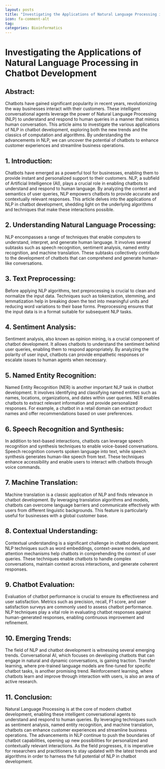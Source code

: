 ```yaml
---
layout: posts
title: "Investigating the Applications of Natural Language Processing in Chatbot Development"
icon: fa-comment-alt
tag:      
categories: Bioinformatics
---
```



# Investigating the Applications of Natural Language Processing in Chatbot Development

## Abstract:
Chatbots have gained significant popularity in recent years, revolutionizing the way businesses interact with their customers. These intelligent conversational agents leverage the power of Natural Language Processing (NLP) to understand and respond to human queries in a manner that mimics human conversation. This article aims to investigate the various applications of NLP in chatbot development, exploring both the new trends and the classics of computation and algorithms. By understanding the advancements in NLP, we can uncover the potential of chatbots to enhance customer experiences and streamline business operations.

## 1. Introduction:
Chatbots have emerged as a powerful tool for businesses, enabling them to provide instant and personalized support to their customers. NLP, a subfield of Artificial Intelligence (AI), plays a crucial role in enabling chatbots to understand and respond to human language. By analyzing the context and semantics of user queries, NLP empowers chatbots to provide accurate and contextually relevant responses. This article delves into the applications of NLP in chatbot development, shedding light on the underlying algorithms and techniques that make these interactions possible.

## 2. Understanding Natural Language Processing:
NLP encompasses a range of techniques that enable computers to understand, interpret, and generate human language. It involves several subtasks such as speech recognition, sentiment analysis, named entity recognition, and machine translation. These subtasks collectively contribute to the development of chatbots that can comprehend and generate human-like conversations.

## 3. Text Preprocessing:
Before applying NLP algorithms, text preprocessing is crucial to clean and normalize the input data. Techniques such as tokenization, stemming, and lemmatization help in breaking down the text into meaningful units and reducing word variations to their base forms. Preprocessing ensures that the input data is in a format suitable for subsequent NLP tasks.

## 4. Sentiment Analysis:
Sentiment analysis, also known as opinion mining, is a crucial component of chatbot development. It allows chatbots to understand the sentiment behind user queries, enabling them to respond appropriately. By analyzing the polarity of user input, chatbots can provide empathetic responses or escalate issues to human agents when necessary.

## 5. Named Entity Recognition:
Named Entity Recognition (NER) is another important NLP task in chatbot development. It involves identifying and classifying named entities such as names, locations, organizations, and dates within user queries. NER enables chatbots to extract relevant information and provide personalized responses. For example, a chatbot in a retail domain can extract product names and offer recommendations based on user preferences.

## 6. Speech Recognition and Synthesis:
In addition to text-based interactions, chatbots can leverage speech recognition and synthesis techniques to enable voice-based conversations. Speech recognition converts spoken language into text, while speech synthesis generates human-like speech from text. These techniques enhance accessibility and enable users to interact with chatbots through voice commands.

## 7. Machine Translation:
Machine translation is a classic application of NLP and finds relevance in chatbot development. By leveraging translation algorithms and models, chatbots can overcome language barriers and communicate effectively with users from different linguistic backgrounds. This feature is particularly useful for businesses with a global customer base.

## 8. Contextual Understanding:
Contextual understanding is a significant challenge in chatbot development. NLP techniques such as word embeddings, context-aware models, and attention mechanisms help chatbots in comprehending the context of user queries. These techniques enable chatbots to handle complex conversations, maintain context across interactions, and generate coherent responses.

## 9. Chatbot Evaluation:
Evaluation of chatbot performance is crucial to ensure its effectiveness and user satisfaction. Metrics such as precision, recall, F1 score, and user satisfaction surveys are commonly used to assess chatbot performance. NLP techniques play a vital role in evaluating chatbot responses against human-generated responses, enabling continuous improvement and refinement.

## 10. Emerging Trends:
The field of NLP and chatbot development is witnessing several emerging trends. Conversational AI, which focuses on developing chatbots that can engage in natural and dynamic conversations, is gaining traction. Transfer learning, where pre-trained language models are fine-tuned for specific chatbot tasks, is another promising trend. Reinforcement learning, where chatbots learn and improve through interaction with users, is also an area of active research.

## 11. Conclusion:
Natural Language Processing is at the core of modern chatbot development, enabling these intelligent conversational agents to understand and respond to human queries. By leveraging techniques such as sentiment analysis, named entity recognition, and machine translation, chatbots can enhance customer experiences and streamline business operations. The advancements in NLP continue to push the boundaries of chatbot capabilities, opening up new possibilities for personalized and contextually relevant interactions. As the field progresses, it is imperative for researchers and practitioners to stay updated with the latest trends and algorithms in order to harness the full potential of NLP in chatbot development.